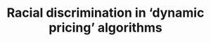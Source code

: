 ---
title: "Racial discrimination in ‘dynamic pricing’ algorithms"
authors:
    - "Kyle Wiggers"
categories: 
    - "racism"
    - "algorithms"
    - "bias"
link: "https://venturebeat.com/2020/06/12/researchers-find-racial-discrimination-in-dynamic-pricing-algorithms-used-by-uber-lyft-and-others/"
---